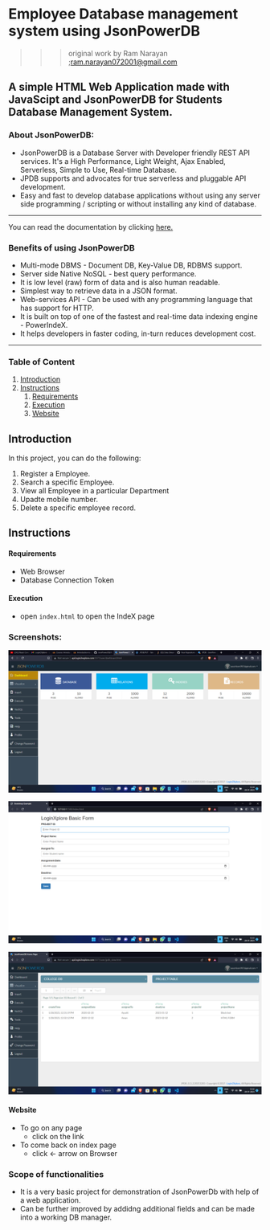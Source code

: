 # Employee Database management system using JsonPowerDB

> > > original work by Ram Narayan ;ram.narayan072001@gmail.com

## A simple **HTML Web Application** made with **JavaScipt** and **JsonPowerDB** for **Students Database Management System**.

### About JsonPowerDB:

- JsonPowerDB is a Database Server with Developer friendly REST API services. It's a High Performance, Light Weight, Ajax Enabled, Serverless, Simple to Use, Real-time Database.
- JPDB supports and advocates for true serverless and pluggable API development.
- Easy and fast to develop database applications without using any server side programming / scripting or without installing any kind of database.

---

You can read the documentation by clicking [here.](http://login2explore.com/jpdb/docs.html)

### Benefits of using JsonPowerDB

- Multi-mode DBMS - Document DB, Key-Value DB, RDBMS support.
- Server side Native NoSQL - best query performance.
- It is low level (raw) form of data and is also human readable.
- Simplest way to retrieve data in a JSON format.
- Web-services API - Can be used with any programming language that has support for HTTP.
- It is built on top of one of the fastest and real-time data indexing engine - PowerIndeX.
- It helps developers in faster coding, in-turn reduces development cost.

---

### Table of Content

1. [Introduction](#introduction)
2. [Instructions](#instructions)
   1. [Requirements](#requirements)
   2. [Execution](#execution)
   3. [Website](#website)

## Introduction

In this project, you can do the following:

1. Register a Employee.
2. Search a specific Employee.
3. View all Employee in a particular Department
4. Upadte mobile number.
5. Delete a specific employee record.

## Instructions

#### Requirements

- Web Browser
- Database Connection Token

#### Execution

- open `index.html` to open the IndeX page

### Screenshots:

![Dashboard](./Dashboard.png)

![Index Page](./Form.png)

![Visualize](./Visualize.png)

#### Website

- To go on any page
  - click on the link
- To come back on index page
  - click <- arrow on Browser

### Scope of functionalities

- It is a very basic project for demonstration of JsonPowerDb with help of a web application.
- Can be further improved by addidng additional fields and can be made into a working DB manager.
